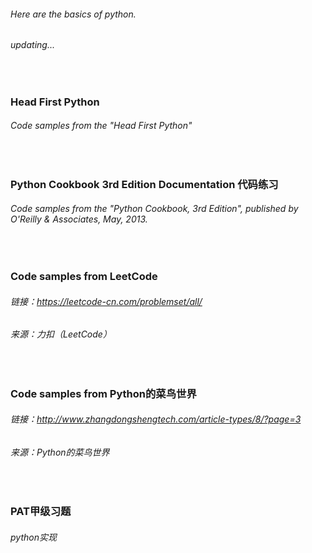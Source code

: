 ###### Here are the basics of python.
###### updating...
&nbsp;  &nbsp;  &nbsp;

### Head First Python
###### Code samples from the "Head First Python"
&nbsp;  &nbsp;  &nbsp;

### Python Cookbook 3rd Edition Documentation 代码练习
###### Code samples from the "Python Cookbook, 3rd Edition", published by O'Reilly & Associates, May, 2013.
&nbsp;  &nbsp;  &nbsp;

### Code samples from LeetCode 
###### 链接：https://leetcode-cn.com/problemset/all/ 
###### 来源：力扣（LeetCode）
&nbsp;  &nbsp;  &nbsp;

### Code samples from Python的菜鸟世界 
###### 链接：http://www.zhangdongshengtech.com/article-types/8/?page=3 
###### 来源：Python的菜鸟世界
&nbsp;  &nbsp;  &nbsp;

### PAT甲级习题
###### python实现
